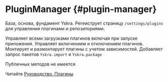 # PluginManager {#plugin-manager}

База, основа, фундамент Yskra. Регеиструет страницу `/settings/plugins` для управления плагинами и репозиториями.

Управляет всеми загрузками плагинов включая при запуске приложения. 
Управляет включением и отключением плагинов. Монтирует и размонтирует плагины с учетом зависимостей.
Добавляет запрос пакетов `Yskra.import` и `Yskra.package`

Публичных методов не имеется

Читайте [Руководство. Плагины](../../guide/plugins/first-plugin.md)
